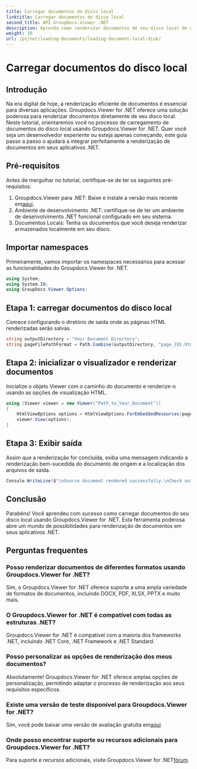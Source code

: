 ```yaml
---
title: Carregar documentos do disco local
linktitle: Carregar documentos do disco local
second_title: API GroupDocs.Viewer .NET
description: Aprenda como renderizar documentos de seu disco local de maneira transparente usando Groupdocs.Viewer for .NET. Aprimore seus aplicativos .NET com documentos eficientes.
weight: 10
url: /pt/net/loading-documents/loading-document-local-disk/
---
```


# Carregar documentos do disco local

## Introdução
Na era digital de hoje, a renderização eficiente de documentos é essencial para diversas aplicações. Groupdocs.Viewer for .NET oferece uma solução poderosa para renderizar documentos diretamente de seu disco local. Neste tutorial, orientaremos você no processo de carregamento de documentos do disco local usando Groupdocs.Viewer for .NET. Quer você seja um desenvolvedor experiente ou esteja apenas começando, este guia passo a passo o ajudará a integrar perfeitamente a renderização de documentos em seus aplicativos .NET.
## Pré-requisitos
Antes de mergulhar no tutorial, certifique-se de ter os seguintes pré-requisitos:
1.  Groupdocs.Viewer para .NET: Baixe e instale a versão mais recente em[aqui](https://releases.groupdocs.com/viewer/net/).
2. Ambiente de desenvolvimento .NET: certifique-se de ter um ambiente de desenvolvimento .NET funcional configurado em seu sistema.
3. Documentos Locais: Tenha os documentos que você deseja renderizar armazenados localmente em seu disco.

## Importar namespaces
Primeiramente, vamos importar os namespaces necessários para acessar as funcionalidades do Groupdocs.Viewer for .NET.
```csharp
using System;
using System.IO;
using GroupDocs.Viewer.Options;
```
## Etapa 1: carregar documentos do disco local
Comece configurando o diretório de saída onde as páginas HTML renderizadas serão salvas.
```csharp
string outputDirectory = "Your Document Directory";
string pageFilePathFormat = Path.Combine(outputDirectory, "page_{0}.html");
```
## Etapa 2: inicializar o visualizador e renderizar documentos
Inicialize o objeto Viewer com o caminho do documento e renderize-o usando as opções de visualização HTML.
```csharp
using (Viewer viewer = new Viewer("Path_to_Your_Document"))
{
    HtmlViewOptions options = HtmlViewOptions.ForEmbeddedResources(pageFilePathFormat);
    viewer.View(options);
}
```
## Etapa 3: Exibir saída
Assim que a renderização for concluída, exiba uma mensagem indicando a renderização bem-sucedida do documento de origem e a localização dos arquivos de saída.
```csharp
Console.WriteLine($"\nSource document rendered successfully.\nCheck output in {outputDirectory}.");
```

## Conclusão
Parabéns! Você aprendeu com sucesso como carregar documentos do seu disco local usando Groupdocs.Viewer for .NET. Esta ferramenta poderosa abre um mundo de possibilidades para renderização de documentos em seus aplicativos .NET.
## Perguntas frequentes
### Posso renderizar documentos de diferentes formatos usando Groupdocs.Viewer for .NET?
Sim, o Groupdocs.Viewer for .NET oferece suporte a uma ampla variedade de formatos de documentos, incluindo DOCX, PDF, XLSX, PPTX e muito mais.
### O Groupdocs.Viewer for .NET é compatível com todas as estruturas .NET?
Groupdocs.Viewer for .NET é compatível com a maioria dos frameworks .NET, incluindo .NET Core, .NET Framework e .NET Standard.
### Posso personalizar as opções de renderização dos meus documentos?
Absolutamente! Groupdocs.Viewer for .NET oferece amplas opções de personalização, permitindo adaptar o processo de renderização aos seus requisitos específicos.
### Existe uma versão de teste disponível para Groupdocs.Viewer for .NET?
Sim, você pode baixar uma versão de avaliação gratuita em[aqui](https://releases.groupdocs.com/).
### Onde posso encontrar suporte ou recursos adicionais para Groupdocs.Viewer for .NET?
 Para suporte e recursos adicionais, visite Groupdocs.Viewer for .NET[fórum](https://forum.groupdocs.com/c/viewer/9).